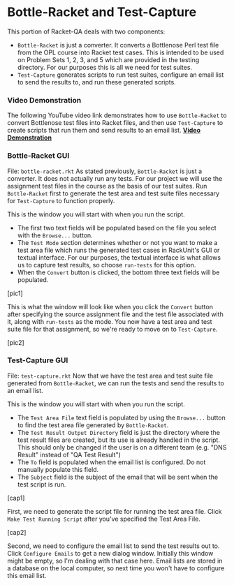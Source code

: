 # Bottle-Racket and Test-Capture

This portion of Racket-QA deals with two components:
* `Bottle-Racket` is just a converter. It converts a Bottlenose Perl test file from the OPL course into Racket test cases. This is intended to be used on Problem Sets 1, 2, 3, and 5 which are provided in the testing directory. For our purposes this is all we need for test suites.
* `Test-Capture` generates scripts to run test suites, configure an email list to send the results to, and run these generated scripts.

### Video Demonstration

The following YouTube video link demonstrates how to use `Bottle-Racket` to convert Bottlenose test files into Racket files, and then use `Test-Capture` to create scripts that run them and send results to an email list.
[**Video Demonstration**][Bottle-Video]

### Bottle-Racket GUI

File: `bottle-racket.rkt`
As stated previously, `Bottle-Racket` is just a converter. It does not actually run any tests. For our project we will use the assignment test files in the course as the basis of our test suites. Run `Bottle-Racket` first to generate the test area and test suite files necessary for `Test-Capture` to function properly.

This is the window you will start with when you run the script. 
* The first two text fields will be populated based on the file you select with the `Browse...` button.
* The `Test Mode` section determines whether or not you want to make a test area file which runs the generated test cases in RackUnit's GUI or textual interface. For our purposes, the textual interface is what allows us to capture test results, so choose `run-tests` for this option.
* When the `Convert` button is clicked, the bottom three text fields will be populated.

[pic1]

This is what the window will look like when you click the `Convert` button after specifying the source assignment file and the test file associated with it, along with `run-tests` as the mode. You now have a test area and test suite file for that assignment, so we're ready to move on to `Test-Capture`.

[pic2]

### Test-Capture GUI

File: `test-capture.rkt`
Now that we have the test area and test suite file generated from `Bottle-Racket`, we can run the tests and send the results to an email list.

This is the window you will start with when you run the script.
* The `Test Area File` text field is populated by using the `Browse...` button to find the test area file generated by `Bottle-Racket`.
* The `Test Result Output Directory` field is just the directory where the test result files are created, but its use is already handled in the script. This should only be changed if the user is on a different team (e.g. "DNS Result" instead of "QA Test Result")
* The `To` field is populated when the email list is configured. Do not manually populate this field.
* The `Subject` field is the subject of the email that will be sent when the test script is run.

[cap1]

First, we need to generate the script file for running the test area file. Click `Make Test Running Script` after you've specified the Test Area File.

[cap2]

Second, we need to configure the email list to send the test results out to. Click `Configure Emails` to get a new dialog window. Initially this window might be empty, so I'm dealing with that case here. Email lists are stored in a database on the local computer, so next time you won't have to configure this email list.



<!-- Links -->
[Bottle-Video]: https://www.youtube.com/watch?v=PwUrjR4FEVA
